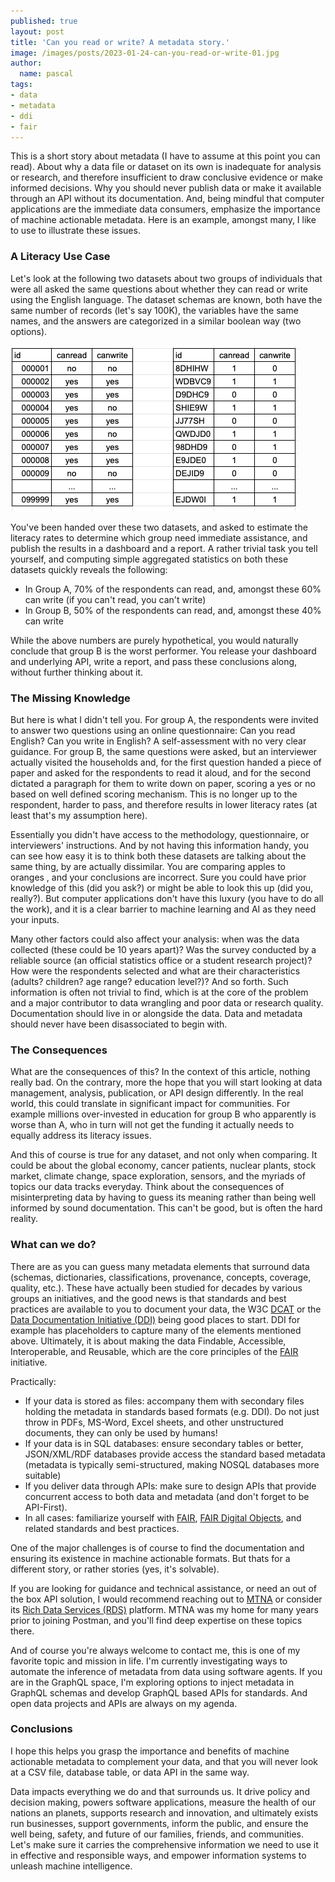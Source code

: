 ```yaml
---
published: true
layout: post
title: 'Can you read or write? A metadata story.'
image: /images/posts/2023-01-24-can-you-read-or-write-01.jpg
author:
  name: pascal
tags:
- data
- metadata
- ddi
- fair
---
```


This is a short story about metadata (I have to assume at this point you can read). About why a data file or dataset on its own is inadequate for analysis or research, and therefore insufficient to draw conclusive evidence or make informed decisions. Why you should never publish data or make it available through an API without its documentation. And, being mindful that computer applications are the immediate data consumers, emphasize the importance of machine actionable metadata. Here is an example, amongst many, I like to use to illustrate these issues.

### A Literacy Use Case
Let's look at the following two datasets about two groups of individuals that were all asked the same questions about whether they can read or write using the English language.
The dataset schemas are known, both have the same number of records (let's say 100K), the variables have the same names, and the answers are categorized in a similar boolean way (two options).

![](/images/posts/2023-01-24-can-you-read-or-write-02.png)

You've been handed over these two datasets, and asked to estimate the literacy rates to determine which group need immediate assistance, and publish the results in a dashboard and a report. A rather trivial task you tell yourself, and computing simple aggregated statistics on both these datasets quickly reveals the following:

- In Group A, 70% of the respondents can read, and, amongst these 60% can write (if you can't read, you can't write)
- In Group B, 50% of the respondents can read, and, amongst these 40% can write

While the above numbers are purely hypothetical, you would naturally conclude that group B is the worst performer. You release your dashboard and underlying API, write a report, and pass these conclusions along, without further thinking about it.

### The Missing Knowledge

But here is what I didn't tell you. For group A, the respondents were invited to answer two questions using an online questionnaire: Can you read English? Can you write in English? A self-assessment with no very clear guidance. For group B, the same questions were asked, but an interviewer actually visited the households and, for the first question handed a piece of paper and asked for the respondents to read it aloud, and for the second dictated a paragraph for them to write down on paper, scoring a yes or no based on well defined scoring mechanism. This is no longer up to the respondent, harder to pass, and therefore results in lower literacy rates (at least that's my assumption here). 

Essentially you didn't have access to the methodology, questionnaire, or interviewers' instructions. And by not having this information handy, you can see how easy it is to think both these datasets are talking about the same thing, by are actually dissimilar. You are comparing apples to oranges , and your conclusions are incorrect. Sure you could have prior knowledge of this (did you ask?) or might be able to look this up (did you, really?). But computer applications don't have this luxury (you have to do all the work), and it is a clear barrier to machine learning and AI as they need your inputs.

Many other factors could also affect your analysis: when was the data collected (these could be 10 years apart)? Was the survey conducted by a reliable source (an official statistics office or a student research project)? How were the respondents selected and what are their characteristics (adults? children? age range? education level?)? And so forth.
Such information is often not trivial to find, which is at the core of the problem and a major contributor to data wrangling and poor data or research quality. Documentation should live in or alongside the data. Data and metadata should never have been disassociated to begin with.

### The Consequences

What are the consequences of this? In the context of this article, nothing really bad. On the contrary, more the hope that you will start looking at data management, analysis,  publication, or API design differently. In the real world, this could translate in significant impact for communities. For example millions over-invested in education for group B who apparently is worse than A, who in turn will not get the funding it actually needs to equally address its literacy issues.

And this of course is true for any dataset, and not only when comparing. It could be about the global economy, cancer patients, nuclear plants, stock market, climate change, space exploration, sensors, and the myriads of topics our data tracks everyday. Think about the consequences of misinterpreting data by having to guess its meaning rather than being well informed by sound documentation. This can't be good, but is often the hard reality.

### What can we do?

There are as you can guess many metadata elements that surround data (schemas, dictionaries, classifications, provenance, concepts, coverage, quality, etc.). These have actually been studied for decades by various groups an initiatives, and the good news is that standards and best practices are available to you to document your data, the W3C [DCAT](https://www.w3.org/TR/vocab-dcat-2/) or the [Data Documentation Initiative (DDI)](https://ddialliance.org/) being good places to start. DDI for example has placeholders to capture many  of the elements mentioned above. Ultimately, it is about making the data Findable, Accessible, Interoperable, and Reusable, which are the core principles of the [FAIR](https://www.go-fair.org/) initiative.

Practically:
- If your data is stored as files: accompany them with secondary files holding the metadata in standards based formats (e.g. DDI). Do not just throw in PDFs, MS-Word, Excel sheets, and other unstructured documents, they can only be used by humans!
- If your data is in SQL databases: ensure secondary tables or better, JSON/XML/RDF databases provide access the standard based metadata (metadata is typically semi-structured, making NOSQL databases more suitable)
- If you deliver data through APIs: make sure to design APIs that provide concurrent access to both data and metadata (and don't forget to be API-First). 
- In all cases: familiarize yourself with [FAIR](https://www.go-fair.org/), [FAIR Digital Objects](https://fairdo.org/), and related standards and best practices.

One of the major challenges is of course to find the documentation and ensuring its existence in machine actionable formats. But thats for a different story, or rather stories (yes, it's solvable).

If you are looking for guidance and technical assistance, or need an out of the box API solution, I would recommend reaching out to [MTNA](https://www.mtna.us/) or consider its [Rich Data Services (RDS)](https://www.richdataservices.com/) platform. MTNA was my home for many years prior to joining Postman, and you'll find deep expertise on these topics there.

And of course you're always welcome to contact me, this is one of my favorite topic and mission in life. I'm currently investigating ways to automate the inference of metadata from data using software agents. If you are in the GraphQL space, I'm exploring options to inject metadata in GraphQL schemas and develop GraphQL based APIs for standards. And open data projects and APIs are always on my agenda.

### Conclusions

I hope this helps you grasp  the importance and benefits of machine actionable metadata to complement your data, and that you will never look at a CSV file, database table, or data API in the same way. 

Data impacts everything we do and that surrounds us. It drive policy and decision making, powers software applications, measure the health of our nations an planets, supports research and innovation, and ultimately exists run businesses, support governments, inform the public, and ensure the well being, safety, and future of our families, friends, and communities. Let's make sure it carries the comprehensive information we need to use it in effective and responsible ways, and empower information systems to unleash machine intelligence.